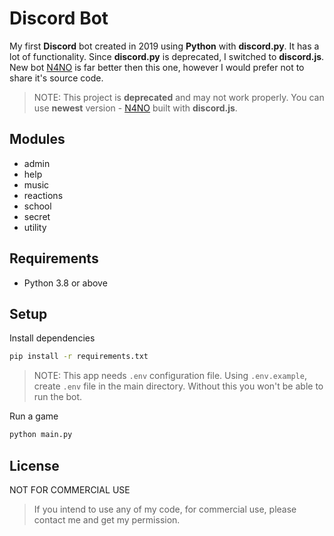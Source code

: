 # Discord Bot
My first **Discord** bot created in 2019 using **Python** with **discord.py**. It has a lot of functionality. Since **discord.py** is deprecated, I switched to **discord.js**. New bot [N4NO](https://top.gg/bot/804625036005736489) is far better then this one, however I would prefer not to share it's source code. 

> NOTE: This project is **deprecated** and may not work properly. You can use **newest** version - [N4NO](https://top.gg/bot/804625036005736489) built with **discord.js**.

## Modules
- admin
- help
- music
- reactions
- school
- secret
- utility

## Requirements
- Python 3.8 or above

## Setup
Install dependencies
```bash
pip install -r requirements.txt
```

> NOTE: This app needs `.env` configuration file. Using `.env.example`, create `.env` file in the main directory. Without this you won't be able to run the bot.

Run a game
```bash
python main.py
```

## License
NOT FOR COMMERCIAL USE 

> If you intend to use any of my code, for commercial use, please contact me and get my permission.
